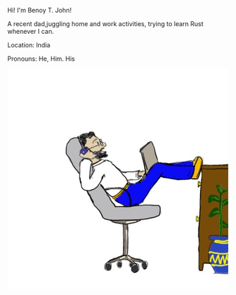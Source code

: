Hi! I'm Benoy T. John!

A recent dad,juggling home and work activities, trying to learn Rust whenever I can.

Location: India

Pronouns: He, Him. His

<img src="inofffice.jpg"> </img>


